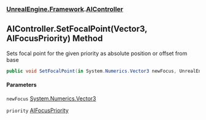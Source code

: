 ### [UnrealEngine.Framework](UnrealEngine_Framework.md 'UnrealEngine.Framework').[AIController](AIController.md 'UnrealEngine.Framework.AIController')
## AIController.SetFocalPoint(Vector3, AIFocusPriority) Method
Sets focal point for the given priority as absolute position or offset from base  
```csharp
public void SetFocalPoint(in System.Numerics.Vector3 newFocus, UnrealEngine.Framework.AIFocusPriority priority);
```
#### Parameters
<a name='UnrealEngine_Framework_AIController_SetFocalPoint(System_Numerics_Vector3_UnrealEngine_Framework_AIFocusPriority)_newFocus'></a>
`newFocus` [System.Numerics.Vector3](https://docs.microsoft.com/en-us/dotnet/api/System.Numerics.Vector3 'System.Numerics.Vector3')  
  
<a name='UnrealEngine_Framework_AIController_SetFocalPoint(System_Numerics_Vector3_UnrealEngine_Framework_AIFocusPriority)_priority'></a>
`priority` [AIFocusPriority](AIFocusPriority.md 'UnrealEngine.Framework.AIFocusPriority')  
  
